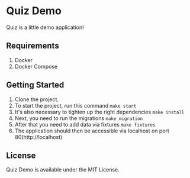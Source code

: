 # Quiz Demo

Quiz is a little demo application!

## Requirements

1. Docker
2. Docker Compose

## Getting Started

1. Clone the project.
2. To start the project, run this command `make start`
3. It's also necessary to tighten up the right dependencies `make install`
4. Next, you need to run the migrations `make migration`
5. After that you need to add data via fixtures `make fixtures`
6. The application should then be accessible via localhost on port 80(http://localhost)


## License

Quiz Demo is available under the MIT License.
